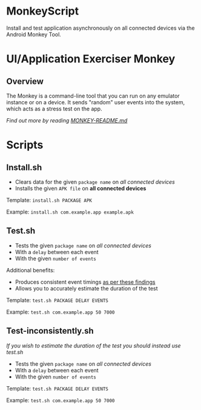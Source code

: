 # MonkeyScript

Install and test application asynchronously on all connected devices via the Android Monkey Tool.

# UI/Application Exerciser Monkey

## Overview

The Monkey is a command-line tool that you can run on any emulator instance or on a device. It sends "random" user events into the system, which acts as a stress test on the app.

*Find out more by reading [MONKEY-README.md](MONKEY-README.md)*

# Scripts

## Install.sh

* Clears data for the given `package name` on *all connected devices*
* Installs the given `APK file` on **all connected devices**

Template: `install.sh PACKAGE APK`

Example: `install.sh com.example.app example.apk`

## Test.sh

* Tests the given `package name` on *all connected devices*
* With a `delay` between each event
* With the given `number of events`

Additional benefits:
* Produces consistent event timings [as per these findings](MONKEY-README.md#delaying-events)
* Allows you to accurately estimate the duration of the test

Template: `test.sh PACKAGE DELAY EVENTS`

Example: `test.sh com.example.app 50 7000`

## Test-inconsistently.sh

*If you wish to estimate the duration of the test you should instead use test.sh*

* Tests the given `package name` on *all connected devices*
* With a `delay` between each event
* With the given `number of events`

Template: `test.sh PACKAGE DELAY EVENTS`

Example: `test.sh com.example.app 50 7000`
